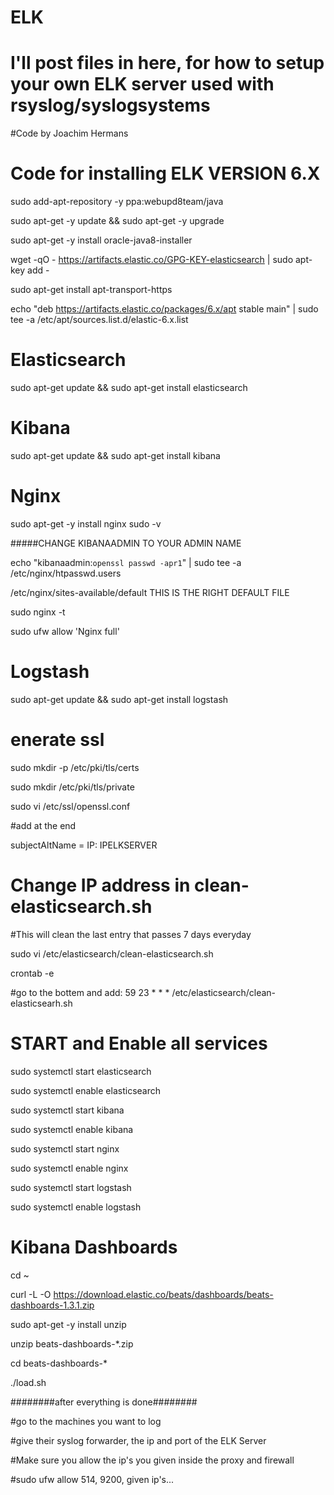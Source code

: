 # ELK
# I'll post files in here, for how to setup your own ELK server used with rsyslog/syslogsystems
#Code by Joachim Hermans

# Code for installing ELK VERSION 6.X

sudo add-apt-repository -y ppa:webupd8team/java

sudo apt-get -y update && sudo apt-get -y upgrade

sudo apt-get -y install oracle-java8-installer

wget -qO - https://artifacts.elastic.co/GPG-KEY-elasticsearch | sudo apt-key add -

sudo apt-get install apt-transport-https

echo "deb https://artifacts.elastic.co/packages/6.x/apt stable main" | sudo tee -a /etc/apt/sources.list.d/elastic-6.x.list

# Elasticsearch
sudo apt-get update && sudo apt-get install elasticsearch

# Kibana
sudo apt-get update && sudo apt-get install kibana

# Nginx
sudo apt-get -y install nginx
sudo -v

#####CHANGE KIBANAADMIN TO YOUR ADMIN NAME

echo "kibanaadmin:`openssl passwd -apr1`" | sudo tee -a /etc/nginx/htpasswd.users

/etc/nginx/sites-available/default THIS IS THE RIGHT DEFAULT FILE

sudo nginx -t

sudo ufw allow 'Nginx full'


# Logstash
sudo apt-get update && sudo apt-get install logstash

# enerate ssl
sudo mkdir -p /etc/pki/tls/certs

sudo mkdir /etc/pki/tls/private

sudo vi /etc/ssl/openssl.conf

#add at the end

subjectAltName = IP: IPELKSERVER

# Change IP address in clean-elasticsearch.sh
#This will clean the last entry that passes 7 days everyday

sudo vi /etc/elasticsearch/clean-elasticsearch.sh

crontab -e

#go to the bottem and add: 59 23 * * * /etc/elasticsearch/clean-elasticsearh.sh

# START and Enable all services
sudo systemctl start elasticsearch

sudo systemctl enable elasticsearch

sudo systemctl start kibana

sudo systemctl enable kibana

sudo systemctl start nginx

sudo systemctl enable nginx

sudo systemctl start logstash

sudo systemctl enable logstash

# Kibana Dashboards
cd ~

curl -L -O https://download.elastic.co/beats/dashboards/beats-dashboards-1.3.1.zip

sudo apt-get -y install unzip

unzip beats-dashboards-*.zip

cd beats-dashboards-*

./load.sh


########after everything is done########

#go to the machines you want to log 

#give their syslog forwarder, the ip and port of the ELK Server

#Make sure you allow the ip's you given inside the proxy and firewall

#sudo ufw allow 514, 9200, given ip's...
